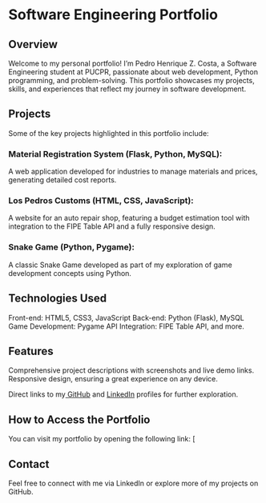# Software Engineering Portfolio
## Overview
Welcome to my personal portfolio! I’m Pedro Henrique Z. Costa, a Software Engineering student at PUCPR, passionate about web development, Python programming, and problem-solving. This portfolio showcases my projects, skills, and experiences that reflect my journey in software development.

## Projects
Some of the key projects highlighted in this portfolio include:
### Material Registration System (Flask, Python, MySQL):
A web application developed for industries to manage materials and prices, generating detailed cost reports.
### Los Pedros Customs (HTML, CSS, JavaScript):
A website for an auto repair shop, featuring a budget estimation tool with integration to the FIPE Table API and a fully responsive design.
### Snake Game (Python, Pygame):
A classic Snake Game developed as part of my exploration of game development concepts using Python.

## Technologies Used
Front-end: HTML5, CSS3, JavaScript
Back-end: Python (Flask), MySQL
Game Development: Pygame
API Integration: FIPE Table API, and more.

## Features
Comprehensive project descriptions with screenshots and live demo links.
Responsive design, ensuring a great experience on any device.

Direct links to my<a href="https://github.com/PedroZCosta" target="_blank"> GitHub</a> and <a href="https://www.linkedin.com/in/pedrohzcosta/" target="_blank">LinkedIn</a> profiles for further exploration.

## How to Access the Portfolio
You can visit my portfolio by opening the following link: [

## Contact
Feel free to connect with me via LinkedIn or explore more of my projects on GitHub.
